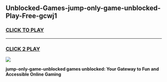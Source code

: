 
## Unblocked-Games-jump-only-game-unblocked-Play-Free-gcwj1
<h3>
<a href="https://premium76.site?title=jump-only-game-unblocked&ref=21A">CLICK TO PLAY</a></h3>
<hr>

<h3>
<a href="https://premium76.site?title=jump-only-game-unblocked&ref=21A">CLICK 2 PLAY</a>
  
</h3>

<a href="https://premium76.site?title=jump-only-game-unblocked&ref=21A"><img src="https://clearcache.store/games.png"></a>


**jump-only-game-unblocked games unblocked: Your Gateway to Fun and Accessible Online Gaming**
